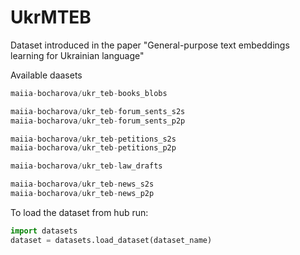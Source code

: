 # UkrMTEB
Dataset introduced in the paper "General-purpose text embeddings learning for Ukrainian language"

Available daasets
```python
maiia-bocharova/ukr_teb-books_blobs

maiia-bocharova/ukr_teb-forum_sents_s2s
maiia-bocharova/ukr_teb-forum_sents_p2p

maiia-bocharova/ukr_teb-petitions_s2s
maiia-bocharova/ukr_teb-petitions_p2p

maiia-bocharova/ukr_teb-law_drafts

maiia-bocharova/ukr_teb-news_s2s
maiia-bocharova/ukr_teb-news_p2p
```

To load the dataset from hub run:
```python
import datasets
dataset = datasets.load_dataset(dataset_name)
```
